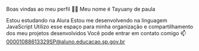 Boas vindas ao meu perfil 💙💙
Meu nome é Tayuany de paula

Estou estudando na Alura
Estou me desenvolvendo na linguagem JavaScript
Utilizo esse espaço para minha organização e compartilhamento dos meu projetos desenvolvidos
Você pode entrar em contato comigo 📫
00001088613329SP@aluno.educacao.sp.gov.br
